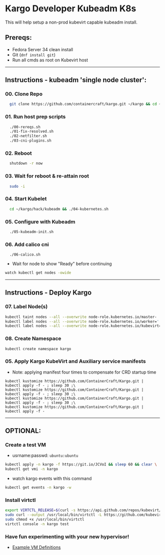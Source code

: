 # Kargo Developer Kubeadm K8s
This will help setup a non-prod kubevirt capable kubeadm install.

## Prereqs:
  - Fedora Server 34 clean install
  - Git (`dnf install git`)
  - Run all cmds as root on Kubevirt host

------------------------------------------------------------------------
## Instructions - kubeadm 'single node cluster':
### 00. Clone Repo
```sh
  git clone https://github.com/containercraft/kargo.git ~/kargo && cd ~/kargo/hack/kubeadm
```
### 01. Run host prep scripts
```sh
  ./00-rereqs.sh
  ./01-fix-resolved.sh
  ./02-netfilter.sh
  ./03-cni-plugins.sh
```
### 02. Reboot
```sh
  shutdown -r now
```
### 03. Wait for reboot & re-attain root
```sh
  sudo -i
```
### 04. Start Kubelet
```sh
  cd ~/kargo/hack/kubeadm && ./04-kubernetes.sh
```
### 05. Configure with Kubeadm
```sh
  ./05-kubeadm-init.sh
```
### 06. Add calico cni
```
  ./06-calico.sh
```
  - Wait for node to show "Ready" before continuing
```sh
watch kubectl get nodes -owide
```
------------------------------------------------------------------------
## Instructions - Deploy Kargo
### 07. Label Node(s)
```sh
kubectl taint nodes --all --overwrite node-role.kubernetes.io/master-
kubectl label nodes --all --overwrite node-role.kubernetes.io/worker=''
kubectl label nodes --all --overwrite node-role.kubernetes.io/kubevirt=''
```
### 08. Create Namespace
```sh
kubectl create namespace kargo
```
### 05. Apply Kargo KubeVirt and Auxiliary service manifests
  - Note: applying manifest four times to compensate for CRD startup time
```
kubectl kustomize https://github.com/ContainerCraft/Kargo.git | kubectl apply -f - ; sleep 30 ;\
kubectl kustomize https://github.com/ContainerCraft/Kargo.git | kubectl apply -f - ; sleep 30 ;\
kubectl kustomize https://github.com/ContainerCraft/Kargo.git | kubectl apply -f - ; sleep 30 ;\
kubectl kustomize https://github.com/ContainerCraft/Kargo.git | kubectl apply -f - 
```
---------------------------------------------------------------------------
## OPTIONAL:
### Create a test VM
  - usrname:passwd: `ubuntu:ubuntu`
```sh
kubectl apply -n kargo -f https://git.io/JCVoI && sleep 60 && clear \
kubectl get vmi -n kargo
```
  - watch kargo events with this command
```sh
kubectl get events -n kargo -w
```
### Install virtctl
```sh
export VIRTCTL_RELEASE=$(curl -s https://api.github.com/repos/kubevirt/kubevirt/releases/latest | awk -F '["v,]' '/tag_name/{print $5}')
sudo curl --output /usr/local/bin/virtctl -L https://github.com/kubevirt/kubevirt/releases/download/v${VIRTCTL_RELEASE}/virtctl-v${VIRTCTL_RELEASE}-linux-amd64
sudo chmod +x /usr/local/bin/virtctl
virtctl console -n kargo test
```

### Have fun experimenting with your new hypervisor!
  - [Example VM Definitions]

[Example VM Definitions]:https://github.com/ContainerCraft/qubo/tree/main/wip
